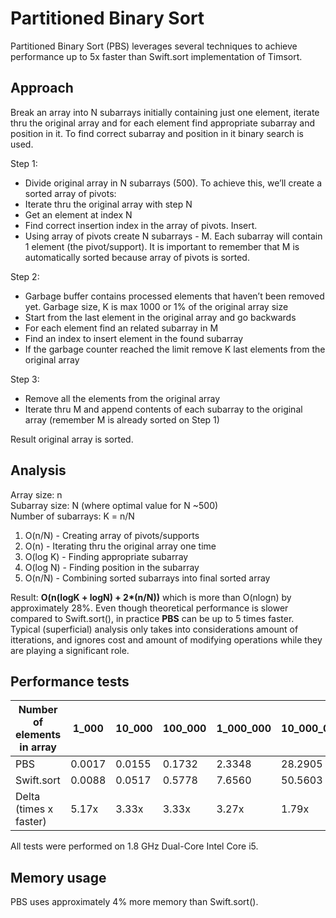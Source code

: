 
# Partitioned Binary Sort

Partitioned Binary Sort (PBS) leverages several techniques to achieve performance up to 5x faster than Swift.sort implementation of Timsort.


## Approach
Break an array into N subarrays initially containing just one element, iterate thru the original array and for each element find appropriate subarray and position in it. To find correct subarray and position in it binary search is used.

Step 1:
 - Divide original array in N subarrays (500). To achieve this, we’ll create a sorted array of pivots:
 - Iterate thru the original array with step N
 - Get an element at index N
 - Find correct insertion index in the array of pivots. Insert.
 - Using array of pivots create N subarrays - M. Each subarray will contain 1 element (the pivot/support). It is important to remember that M is automatically sorted because array of pivots is sorted.

Step 2:
 - Garbage buffer contains processed elements that haven’t been removed yet. Garbage size, K is max 1000 or 1% of the original array size
 - Start from  the last element in the original array and go backwards
 - For each element find an related subarray in M
 - Find an index to insert element in the found subarray
 - If the garbage counter reached the limit remove K last elements from the original array

Step 3:
 - Remove all the elements from the original array
 - Iterate thru M and append contents of each subarray to the original array (remember M is already sorted on Step 1)

Result original array is sorted.

## Analysis

Array size: n<br>
Subarray size: N (where optimal value for N ~500) <br>
Number of subarrays: K = n/N<br>

1. O(n/N)   - Creating array of pivots/supports
2. O(n)     - Iterating thru the original array one time 
3. O(log K) - Finding appropriate subarray
4. O(log N) - Finding position in the subarray
5. O(n/N)   - Combining sorted subarrays into final sorted array

Result: __O(n(logK + logN) + 2*(n/N))__ which is more than O(nlogn) by approximately 28%. Even though theoretical performance is slower compared to Swift.sort(), in practice __PBS__ can be up to 5 times faster. Typical (superficial) analysis only takes into considerations amount of itterations, and ignores cost and amount of modifying operations while they are playing a significant role. 

## Performance tests

|  Number of elements in array | 1_000    | 10_000  | 100_000 | 1_000_000  | 10_000_000 | 100_000_000 |
| ---------------------------- | -------- | --------|---------|------------|------------|-------------|
|    PBS                       | 0.0017   | 0.0155  | 0.1732  | 2.3348     | 28.2905    | 312.6586    |
|    Swift.sort                | 0.0088   | 0.0517  | 0.5778  | 7.6560     | 50.5603    | 561.9045    |
|    Delta (times x faster)    | 5.17x    | 3.33x   | 3.33x   | 3.27x      | 1.79x      | 1.79x       |

All tests were performed on 1.8 GHz Dual-Core Intel Core i5.

## Memory usage
PBS uses approximately 4% more memory than Swift.sort().

